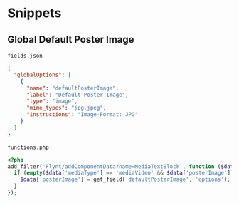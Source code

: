 # Snippets

## Global Default Poster Image

`fields.json`

```json
{
  "globalOptions": [
    {
      "name": "defaultPosterImage",
      "label": "Default Poster Image",
      "type": "image",
      "mime_types": "jpg,jpeg",
      "instructions": "Image-Format: JPG"
    }
  ]
}
```

`functions.php`

```php
<?php
add_filter('Flynt/addComponentData?name=MediaTextBlock', function ($data) {
  if (empty($data['mediaType'] == 'mediaVideo' && $data['posterImage'])  ) {
    $data['posterImage'] = get_field('defaultPosterImage', 'options');
  }
});
```
